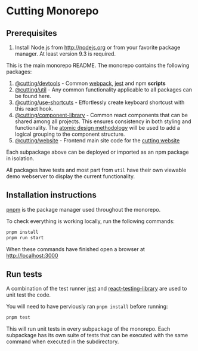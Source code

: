 # Cutting Monorepo

## Prerequisites
1. Install Node.js from http://nodejs.org or from your favorite package manager.  At least version 9.3 is required.


 This is the main monorepo README.  The monorepo contains the following packages:

 1. [@cutting/devtools](./packages/devtools/README.md) - Common [webpack](https://webpack.js.org/), [jest](https://facebook.github.io/jest/) and npm **scripts**
 2. [@cutting/util](./packages/util/README.md) - Any common functionality applicable to all packages can be found here.
 3. [@cutting/use-shortcuts](./packages/use-shortcuts/README.md) - Effortlessly create keyboard shortcust with this react hook.
 5. [@cutting/component-library](./packages/component-library/README.md) - Common react components that can be shared among all projects.  This ensures consistency in both styling and functionality.  The [atomic design methodology](http://atomicdesign.bradfrost.com/chapter-2/) will be used to add a logical grouping to the component structure.
 7. [@cutting/website](./apps/website/README.md) - Frontend main site code for the [cutting website](http://cutting.**scot**])

Each subpackage above can be deployed or imported as an npm package in isolation.

All packages have tests and most part from `util` have their own viewable demo webserver to display the current functionality.

## Installation instructions

[pnpm](https://pnpm.io/) is the package manager used throughout the monorepo.

To check everything is working locally, run the following commands:

```sh
pnpm install
pnpm run start
```

When these commands have finished open a browser at [http://localhost:3000](http://localhost:3000)

## Run tests

A combination of the test runner [jest](https://facebook.github.io/jest/) and [react-testing-library](https://github.com/testing-library/react-testing-library) are used to unit test the code.

You will need to have perviously ran `pnpm install` before running:

```sh
pnpm test
```

This will run unit tests in every subpackage of the monorepo.  Each subpackage has its own suite of tests that can be executed with the same command when executed in the subdirectory.